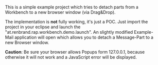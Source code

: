 This is a simple example project which tries to detach parts from a Workbench to a new browser window (via Drag&Drop).

The implementation is **not** fully working, it's just a POC. Just import the project in your eclipse and launch the "at.renbrand.rap.workbench.demo.launch".
An slightly modified Example-Mail application will open which allows you to detach a Message-Part to a new Browser window.

**Caution**: Be sure your browser allows Popups form 127.0.0.1, because otherwise it will not work and a JavaScript error will be displayed.
